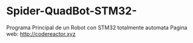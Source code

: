 # Spider-QuadBot-STM32-
Programa Principal de un Robot con STM32 totalmente automata
Pagina web: http://codereactor.xyz
